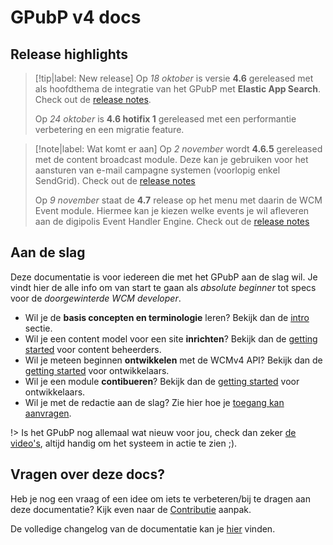 # GPubP v4 docs

## Release highlights
> [!tip|label: New release]
> Op *18 oktober* is versie **4.6** gereleased met als hoofdthema de integratie van het GPubP met **Elastic App Search**. Check out de [release notes](/RELEASE.md?id=_460-2022-10-18). 
> 
> Op *24 oktober* is **4.6 hotifix 1** gereleased met een performantie verbetering en een migratie feature.

> [!note|label: Wat komt er aan]
> Op *2 november* wordt **4.6.5** gereleased met de content broadcast module. Deze kan je gebruiken voor het aansturen van e-mail campagne systemen (voorlopig enkel SendGrid). Check out de [release notes](/RELEASE?id=_465-2022-11-02)
> 
> Op *9 november* staat de **4.7** release op het menu met daarin de WCM Event module. Hiermee kan je kiezen welke events je wil afleveren aan de digipolis Event Handler Engine. Check out de [release notes](/RELEASE?id=_470-2022-11-09)

## Aan de slag
Deze documentatie is voor iedereen die met het GPubP aan de slag wil. Je vindt hier de alle info om van start te gaan als *absolute beginner* tot specs voor de *doorgewinterde WCM developer*.  

* Wil je de **basis concepten en terminologie** leren? Bekijk dan de [intro](common/content/intro.md) sectie.
* Wil je een content model voor een site **inrichten**? Bekijk dan de [getting started](//content/redactie/getting-started.md) voor content beheerders.
* Wil je meteen beginnen **ontwikkelen** met de WCMv4 API? Bekijk dan de [getting started](/wcmv4/content/getting-started.md) voor ontwikkelaars.
* Wil je een module **contibueren**? Bekijk dan de [getting started](/modules/content/getting-started.md) voor ontwikkelaars.
* Wil je met de redactie aan de slag? Zie hier hoe je [toegang kan aanvragen](/redactie/content/onboarding).

!> Is het GPubP nog allemaal wat nieuw voor jou, check dan zeker [de video's](/common/content/videos.md), altijd handig om het systeem in actie te zien ;).


## Vragen over deze docs?
Heb je nog een vraag of een idee om iets te verbeteren/bij te dragen aan deze documentatie? Kijk even naar de [Contributie](/CONTRIBUTING.md) aanpak.

De volledige changelog van de documentatie kan je [hier](/CHANGELOG.md) vinden.